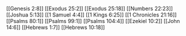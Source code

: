 [[Genesis 2:8]]
[[Exodus 25:2]]
[[Exodus 25:18]]
[[Numbers 22:23]]
[[Joshua 5:13]]
[[1 Samuel 4:4]]
[[1 Kings 6:25]]
[[1 Chronicles 21:16]]
[[Psalms 80:1]]
[[Psalms 99:1]]
[[Psalms 104:4]]
[[Ezekiel 10:2]]
[[John 14:6]]
[[Hebrews 1:7]]
[[Hebrews 10:18]]
